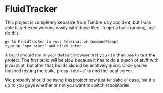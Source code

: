 # FluidTracker

This project is completely separate from Tambre's by accident, but I was able to get expo working easily with these files. To get a build running, just do this:

    go to FluidTracker in your terminal or CommandPrompt
    type in 'npm start' and click enter
    
A build should run in your default browser that you can then use to test the project. The first build will be slow because it has to do a bunch of stuff with javascript, but after that, builds should be relatively quick. Once you've finished testing the build, press 'cntrl+c' to end the local server.

We probably should be using this project now just for sake of ease, but it's up to you guys whether or not you want to switch repositories
